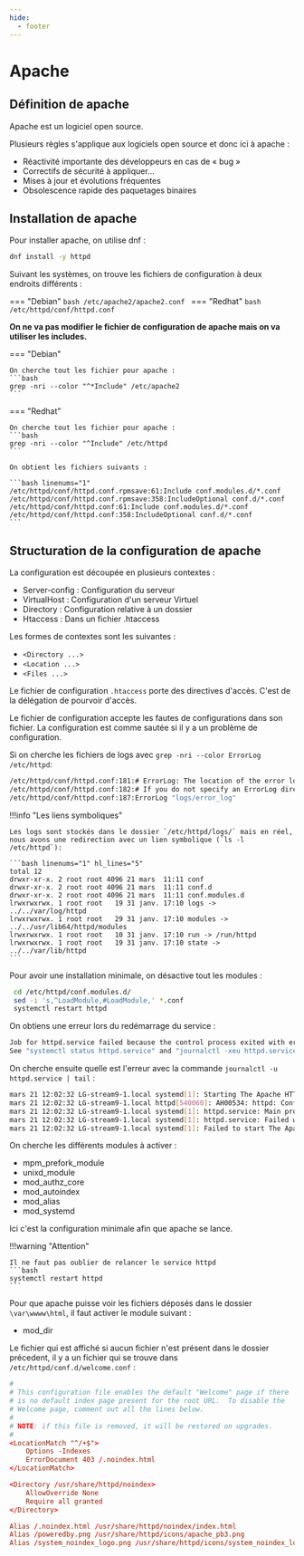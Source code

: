 ```yaml
---
hide:
  - footer
---
```


# Apache

## Définition de apache

Apache est un logiciel open source. 

Plusieurs règles s'applique aux logiciels open source et donc ici à apache :

- Réactivité importante des développeurs en cas de « bug »
- Correctifs de sécurité à appliquer...
- Mises à jour et évolutions fréquentes
- Obsolescence rapide des paquetages binaires

## Installation de apache

Pour installer apache, on utilise dnf :

```bash
dnf install -y httpd
``` 

Suivant les systèmes, on trouve les fichiers de configuration à deux endroits différents :

=== "Debian"
    ```bash
    /etc/apache2/apache2.conf
    ```
=== "Redhat"
    ```bash
    /etc/httpd/conf/httpd.conf
    ```

**On ne va pas modifier le fichier de configuration de apache mais on va utiliser les includes.**

=== "Debian"

    On cherche tout les fichier pour apache :
    ```bash
    grep -nri --color "^*Include" /etc/apache2
    ```

=== "Redhat"

    On cherche tout les fichier pour apache :
    ```bash
    grep -nri --color "^Include" /etc/httpd
    ```

    On obtient les fichiers suivants :

    ```bash linenums="1"
    /etc/httpd/conf/httpd.conf.rpmsave:61:Include conf.modules.d/*.conf
    /etc/httpd/conf/httpd.conf.rpmsave:358:IncludeOptional conf.d/*.conf
    /etc/httpd/conf/httpd.conf:61:Include conf.modules.d/*.conf
    /etc/httpd/conf/httpd.conf:358:IncludeOptional conf.d/*.conf
    ```

## Structuration de la configuration de apache

La configuration est découpée en plusieurs contextes :

- Server-config : Configuration du serveur
- VirtualHost : Configuration d'un serveur Virtuel
- Directory : Configuration relative à un dossier
- Htaccess : Dans un fichier .htaccess

Les formes de contextes sont les suivantes :

- `<Directory ...>`
- `<Location ...>`
- `<Files ...>`

Le fichier de configuration `.htaccess` porte des directives d'accès. C'est de la délégation de pourvoir d'accès.

Le fichier de configuration accepte les fautes de configurations dans son fichier. La configuration est comme sautée si il y a un problème de configuration. 

Si on cherche les fichiers de logs avec `grep -nri --color ErrorLog /etc/httpd`:

```bash linenums="1"
/etc/httpd/conf/httpd.conf:181:# ErrorLog: The location of the error log file.
/etc/httpd/conf/httpd.conf:182:# If you do not specify an ErrorLog directive within a <VirtualHost>
/etc/httpd/conf/httpd.conf:187:ErrorLog "logs/error_log"
```

!!!info "Les liens symboliques"

    Les logs sont stockés dans le dossier `/etc/httpd/logs/` mais en réel, nous avons une redirection avec un lien symbolique (`ls -l /etc/httpd`):

    ```bash linenums="1" hl_lines="5"
    total 12
    drwxr-xr-x. 2 root root 4096 21 mars  11:11 conf
    drwxr-xr-x. 2 root root 4096 21 mars  11:11 conf.d
    drwxr-xr-x. 2 root root 4096 21 mars  11:11 conf.modules.d
    lrwxrwxrwx. 1 root root   19 31 janv. 17:10 logs -> ../../var/log/httpd
    lrwxrwxrwx. 1 root root   29 31 janv. 17:10 modules -> ../../usr/lib64/httpd/modules
    lrwxrwxrwx. 1 root root   10 31 janv. 17:10 run -> /run/httpd
    lrwxrwxrwx. 1 root root   19 31 janv. 17:10 state -> ../../var/lib/httpd
    ```

Pour avoir une installation minimale, on désactive tout les modules :

```bash linenums="1"
 cd /etc/httpd/conf.modules.d/
 sed -i 's,^LoadModule,#LoadModule,' *.conf
 systemctl restart httpd
```

On obtiens une erreur lors du redémarrage du service :

```bash
Job for httpd.service failed because the control process exited with error code.
See "systemctl status httpd.service" and "journalctl -xeu httpd.service" for details.
```

On cherche ensuite quelle est l'erreur avec la commande `journalctl -u httpd.service | tail` :

```bash linenums="1"
mars 21 12:02:32 LG-stream9-1.local systemd[1]: Starting The Apache HTTP Server...
mars 21 12:02:32 LG-stream9-1.local httpd[540060]: AH00534: httpd: Configuration error: No MPM loaded.
mars 21 12:02:32 LG-stream9-1.local systemd[1]: httpd.service: Main process exited, code=exited, status=1/FAILURE
mars 21 12:02:32 LG-stream9-1.local systemd[1]: httpd.service: Failed with result 'exit-code'.
mars 21 12:02:32 LG-stream9-1.local systemd[1]: Failed to start The Apache HTTP Server.
```

On cherche les différents modules à activer : 

- mpm_prefork_module
- unixd_module
- mod_authz_core
- mod_autoindex
- mod_alias
- mod_systemd

Ici c'est la configuration minimale afin que apache se lance. 

!!!warning "Attention"

    Il ne faut pas oublier de relancer le service httpd
    ```bash 
    systemctl restart httpd
    ```

Pour que apache puisse voir les fichiers déposés dans le dossier `\var\wwww\html`, il faut activer le module suivant :

- mod_dir

Le fichier qui est affiché si aucun fichier n'est présent dans le dossier précedent, il y a un fichier qui se trouve dans `/etc/httpd/conf.d/welcome.conf` :

```conf linenums="1"
# 
# This configuration file enables the default "Welcome" page if there
# is no default index page present for the root URL.  To disable the
# Welcome page, comment out all the lines below. 
#
# NOTE: if this file is removed, it will be restored on upgrades.
#
<LocationMatch "^/+$">
    Options -Indexes
    ErrorDocument 403 /.noindex.html
</LocationMatch>

<Directory /usr/share/httpd/noindex>
    AllowOverride None
    Require all granted
</Directory>

Alias /.noindex.html /usr/share/httpd/noindex/index.html
Alias /poweredby.png /usr/share/httpd/icons/apache_pb3.png
Alias /system_noindex_logo.png /usr/share/httpd/icons/system_noindex_logo.png
```

